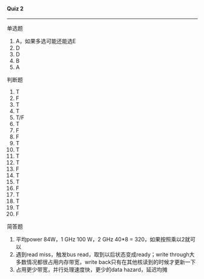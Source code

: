 #### Quiz 2

------

单选题

1. A，如果多选可能还能选E
2. D
3. D
4. B
5. A

判断题

1. T
2. F
3. T
4. T
5. T/F
6. T
7. F
8. F
9. T
10. T
11. T
12. T
13. F
14. T
15. T
16. F
17. T
18. T
19. T
20. F

简答题

1. 平均power 84W，1 GHz 100 W，2 GHz 40*8 = 320，如果按照乘以2就可以
2. 遇到read miss，触发bus read，取到以后状态变成ready；write through大多数情况都很占用内存带宽，write back只有在其他核读到的时候才更新一下
3. 占用更少带宽，并行处理速度快，更少的data hazard，延迟均摊